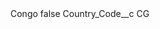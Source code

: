<?xml version="1.0" encoding="UTF-8"?>
<CustomMetadata xmlns="http://soap.sforce.com/2006/04/metadata" xmlns:xsi="http://www.w3.org/2001/XMLSchema-instance" xmlns:xsd="http://www.w3.org/2001/XMLSchema">
    <label>Congo</label>
    <protected>false</protected>
    <values>
        <field>Country_Code__c</field>
        <value xsi:type="xsd:string">CG</value>
    </values>
</CustomMetadata>
